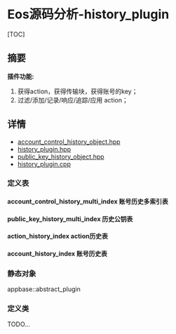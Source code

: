 # Eos源码分析-history_plugin

[TOC]



## 摘要

**插件功能:**
1. 获得action，获得传输块，获得账号的key；
2. 过滤/添加/记录/响应/追踪/应用 action；



## 详情
- [account_control_history_object.hpp](https://github.com/hanjingo/eos/blob/master/plugins/history_plugin/include/eosio/history_plugin/account_control_history_object.hpp) 
- [history_plugin.hpp](https://github.com/hanjingo/eos/blob/master/plugins/history_plugin/include/eosio/history_plugin/history_plugin.hpp) 
- [public_key_history_object.hpp](https://github.com/hanjingo/eos/blob/master/plugins/history_plugin/include/eosio/history_plugin/public_key_history_object.hpp) 
- [history_plugin.cpp](https://github.com/hanjingo/eos/blob/master/plugins/history_plugin/history_plugin.cpp)  

### 定义表
#### account_control_history_multi_index 账号历史多索引表

#### public_key_history_multi_index 历史公钥表

#### action_history_index action历史表

#### account_history_index 账号历史表

### 静态对象
appbase::abstract_plugin

### 定义类

TODO...
